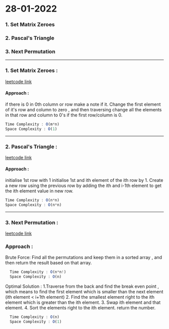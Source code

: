 #  28-01-2022

### 1. Set Matrix Zeroes 
### 2. Pascal's Triangle
### 3. Next Permutation

-----
### 1. Set Matrix Zeroes :   
   [leetcode link](https://leetcode.com/problems/set-matrix-zeroes/)
   #### Approach :
   if there is 0 in 0th column or row make a note if it.
   Change the first element of it's row and column to zero , and then traversing change all the elements in that row and column to 0's if the first row/column is 0. 
   ```js
   Time Complexity : O(m*n)
   Space Complexity : O(1)
   ````
----
### 2. Pascal's Triangle :
   [leetcode link](https://leetcode.com/problems/pascals-triangle/)
   #### Approach :
   initialise 1st row with 1
   initialise 1st and ith element of the ith row by 1.
   Create a new row using the previous row by adding the ith and i-1th element to get the ith element value in new row.
   ```js
   Time Complexity : O(n*n)
   Space Complexity : O(n*n)
   ````
-----
### 3. Next Permutation :
 [leetcode link](https://leetcode.com/problems/next-permutation/)
 ### Approach :
 Brute Force:
 Find all the permutations and keep them in a sorted array , and then return the result based on that array.
 ```js
   Time Complexity : O(n*n!)
   Space Complexity : O(n)
  ````
 Optimal Solution :
 1.Traverse from the back and find the break even point , which means to find the first element which is smaller than the next element (ith element < i+1th element)
 2. Find the smallest element right to the ith element which is greater than the ith element.
 3. Swap ith element and that element.
 4. Sort the elements right to the ith element.
 return the number.
 ```js
   Time Complexity : O(n)
   Space Complexity : O(1)
  ````
